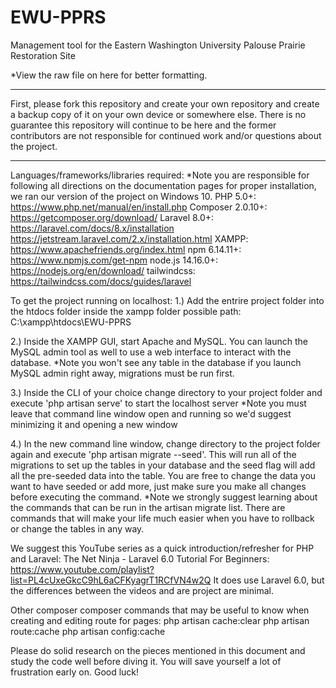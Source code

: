 # EWU-PPRS
Management tool for the Eastern Washington University Palouse Prairie Restoration Site

*View the raw file on here for better formatting.

*********************************************************************************************************************************************************************************
First, please fork this repository and create your own repository and create a backup copy of it on your own device or somewhere else. There is no guarantee this repository will continue to be here and the former contributors are not responsible for continued work and/or questions about the project.
*********************************************************************************************************************************************************************************

Languages/frameworks/libraries required:
*Note you are responsible for following all directions on the documentation pages for proper installation, we ran our version of the project on Windows 10.
	PHP 5.0+: https://www.php.net/manual/en/install.php
	Composer 2.0.10+: https://getcomposer.org/download/
	Laravel 8.0+: https://laravel.com/docs/8.x/installation
	https://jetstream.laravel.com/2.x/installation.html
	XAMPP: https://www.apachefriends.org/index.html
	npm 6.14.11+: https://www.npmjs.com/get-npm
	node.js 14.16.0+: https://nodejs.org/en/download/
	tailwindcss: https://tailwindcss.com/docs/guides/laravel
	

To get the project running on localhost:
1.) Add the entrire project folder into the htdocs folder inside the xampp folder
	possible path: C:\\xampp\htdocs\EWU-PPRS
	
2.) Inside the XAMPP GUI, start Apache and MySQL. You can launch the MySQL admin tool as well to use a web interface to interact with the database.
*Note you won't see any table in the database if you launch MySQL admin right away, migrations must be run first.

3.) Inside the CLI of your choice change directory to your project folder and execute 'php artisan serve' to start the localhost server
*Note you must leave that command line window open and running so we'd suggest minimizing it and opening a new window

4.) In the new command line window, change directory to the project folder again and execute 'php artisan migrate --seed'. This will run all of the migrations to set up the tables in your database and the seed flag will add all the pre-seeded data into the table. You are free to change the data you want to have seeded or add more, just make sure you make all changes before executing the command.
*Note we strongly suggest learning about the commands that can be run in the artisan migrate list. There are commands that will make your life much easier when you have to rollback or change the tables in any way.


We suggest this YouTube series as a quick introduction/refresher for PHP and Laravel:
	The Net Ninja - Laravel 6.0 Tutorial For Beginners: https://www.youtube.com/playlist?list=PL4cUxeGkcC9hL6aCFKyagrT1RCfVN4w2Q
It does use Laravel 6.0, but the differences between the videos and are project are minimal.

Other composer composer commands that may be useful to know when creating and editing route for pages: 
	php artisan cache:clear
	php artisan route:cache
	php artisan config:cache
	
Please do solid research on the pieces mentioned in this document and study the code well before diving it. You will save yourself a lot of frustration early on.
Good luck!
